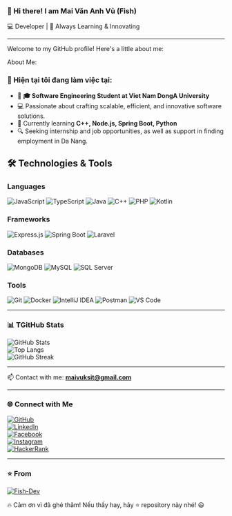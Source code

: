 ### 👋 Hi there! I am Mai Văn Anh Vủ (Fish)
💻 Developer | 🚀  Always Learning & Innovating

---
Welcome to my GitHub profile! Here's a little about me:

About Me:
### 🔭 Hiện tại tôi đang làm việc tại:  
- 🏫 **🎓 Software Engineering Student at Viet Nam DongA University**
- 💻 Passionate about crafting scalable, efficient, and innovative software solutions.
- 🌱 Currently learning **C++, Node.js, Spring Boot, Python**  
- 🔍 Seeking internship and job opportunities, as well as support in finding employment in Da Nang. 

## 🛠 Technologies & Tools

### Languages
![JavaScript](https://img.shields.io/badge/JavaScript-F7DF1E?style=for-the-badge&logo=javascript&logoColor=black)
![TypeScript](https://img.shields.io/badge/TypeScript-3178C6?style=for-the-badge&logo=typescript&logoColor=white)
![Java](https://img.shields.io/badge/Java-007396?style=for-the-badge&logo=java&logoColor=white)
![C++](https://img.shields.io/badge/C++-00599C?style=for-the-badge&logo=cplusplus&logoColor=white)
![PHP](https://img.shields.io/badge/PHP-777BB4?style=for-the-badge&logo=php&logoColor=white)
![Kotlin](https://img.shields.io/badge/Kotlin-0095D5?style=for-the-badge&logo=kotlin&logoColor=white)

### Frameworks
![Express.js](https://img.shields.io/badge/Express.js-000000?style=for-the-badge&logo=express&logoColor=white)
![Spring Boot](https://img.shields.io/badge/Spring%20Boot-6DB33F?style=for-the-badge&logo=spring&logoColor=white)
![Laravel](https://img.shields.io/badge/Laravel-FF2D20?style=for-the-badge&logo=laravel&logoColor=white)

### Databases
![MongoDB](https://img.shields.io/badge/MongoDB-47A248?style=for-the-badge&logo=mongodb&logoColor=white)
![MySQL](https://img.shields.io/badge/MySQL-4479A1?style=for-the-badge&logo=mysql&logoColor=white)
![SQL Server](https://img.shields.io/badge/SQL%20Server-CC2927?style=for-the-badge&logo=microsoft-sql-server&logoColor=white)

### Tools
![Git](https://img.shields.io/badge/Git-F05032?style=for-the-badge&logo=git&logoColor=white)
![Docker](https://img.shields.io/badge/Docker-2496ED?style=for-the-badge&logo=docker&logoColor=white)
![IntelliJ IDEA](https://img.shields.io/badge/IntelliJ%20IDEA-000000?style=for-the-badge&logo=intellij-idea&logoColor=white)
![Postman](https://img.shields.io/badge/Postman-FF6C37?style=for-the-badge&logo=postman&logoColor=white)
![VS Code](https://img.shields.io/badge/VS%20Code-007ACC?style=for-the-badge&logo=visual-studio-code&logoColor=white)


---

### 📊 TGitHub Stats  
![GitHub Stats](https://github-readme-stats.vercel.app/api?username=BoyKa74&show_icons=true&theme=radical)  
![Top Langs](https://github-readme-stats.vercel.app/api/top-langs/?username=BoyKa74&layout=compact&theme=radical)  
![GitHub Streak](https://github-readme-streak-stats.herokuapp.com/?user=BoyKa74&theme=dark)  

---

📫 Contact with me: **[maivuksit@gmail.com](mailto:maivuksit@gmail.com)**  

---

### 🌐 Connect with Me
[![GitHub](https://img.shields.io/badge/GitHub-000?style=for-the-badge&logo=github)](https://github.com/BoyKa74)  
[![LinkedIn](https://img.shields.io/badge/LinkedIn-0077B5?style=for-the-badge&logo=linkedin)](https://www.linkedin.com/in/mai-văn-anh-vủ-8793512bb)  
[![Facebook](https://img.shields.io/badge/Facebook-1877F2?style=for-the-badge&logo=facebook)](https://web.facebook.com/mvav2k4)  
[![Instagram](https://img.shields.io/badge/Instagram-E4405F?style=for-the-badge&logo=instagram)](https://www.instagram.com/oldsouls_2k4dz)  
[![HackerRank](https://img.shields.io/badge/HackerRank-2EC866?style=for-the-badge&logo=hackerrank)](https://www.hackerrank.com/maivuksit)  

---

### ⭐️ From  
[![Fish-Dev](https://img.shields.io/badge/Ko--fi-BF005C?style=for-the-badge&logo=kofi)](https://github.com/BoyKa74)  

🔥 Cảm ơn vì đã ghé thăm! Nếu thấy hay, hãy ⭐ repository này nhé! 😃  
